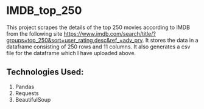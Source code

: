 # IMDB_top_250
This project scrapes the details of the top 250 movies according to IMDB from the following site https://www.imdb.com/search/title/?groups=top_250&sort=user_rating,desc&ref_=adv_prv. It stores the data in a dataframe consisting of 250 rows and 11 columns. It also generates a csv file for the dataframe which I have uploaded above.
## Technologies Used:
1. Pandas
2. Requests
3. BeautifulSoup
